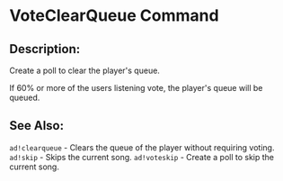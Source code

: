 # VoteClearQueue Command

## Description:
Create a poll to clear the player's queue.

If 60% or more of the users listening vote, the player's queue will be queued.

## See Also:
`ad!clearqueue` - Clears the queue of the player without requiring voting.
`ad!skip` - Skips the current song.
`ad!voteskip` - Create a poll to skip the current song.
